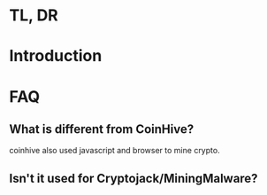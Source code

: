 # TL, DR


# Introduction


# 


# FAQ
## What is different from CoinHive?
coinhive also used javascript and browser to mine crypto.

## Isn't it used for Cryptojack/MiningMalware?


